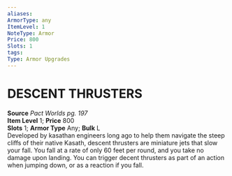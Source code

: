 ```yaml
---
aliases: 
ArmorType: any
ItemLevel: 1
NoteType: Armor
Price: 800
Slots: 1
tags: 
Type: Armor Upgrades
---
```

# DESCENT THRUSTERS
**Source** _Pact Worlds pg. 197_  
**Item Level** 1; **Price** 800  
**Slots** 1; **Armor Type** Any; **Bulk** L  
Developed by kasathan engineers long ago to help them navigate the steep cliffs of their native Kasath, descent thrusters are miniature jets that slow your fall. You fall at a rate of only 60 feet per round, and you take no damage upon landing. You can trigger decent thrusters as part of an action when jumping down, or as a reaction if you fall.